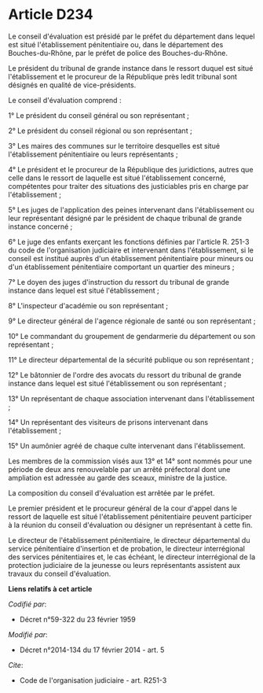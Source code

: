 # Article D234

Le conseil d'évaluation est présidé par le préfet du département dans lequel est situé l'établissement pénitentiaire ou, dans
le département des Bouches-du-Rhône, par le préfet de police des Bouches-du-Rhône. 

Le président du tribunal de grande instance dans le ressort duquel est situé l'établissement et le procureur de la République
près ledit tribunal sont désignés en qualité de vice-présidents. 

Le conseil d'évaluation comprend : 

1° Le président du conseil général ou son représentant ; 

2° Le président du conseil régional ou son représentant ; 

3° Les maires des communes sur le territoire desquelles est situé l'établissement pénitentiaire ou leurs représentants ; 

4° Le président et le procureur de la République des juridictions, autres que celle dans le ressort de laquelle est situé
l'établissement concerné, compétentes pour traiter des situations des justiciables pris en charge par l'établissement ; 

5° Les juges de l'application des peines intervenant dans l'établissement ou leur représentant désigné par le président de
chaque tribunal de grande instance concerné ; 

6° Le juge des enfants exerçant les fonctions définies par l'article R. 251-3 du code de l'organisation judiciaire et
intervenant dans l'établissement, si le conseil est institué auprès d'un établissement pénitentiaire pour mineurs ou d'un
établissement pénitentiaire comportant un quartier des mineurs ; 

7° Le doyen des juges d'instruction du ressort du tribunal de grande instance dans lequel est situé l'établissement ; 

8° L'inspecteur d'académie ou son représentant ; 

9° Le directeur général de l'agence régionale de santé ou son représentant ; 

10° Le commandant du groupement de gendarmerie du département ou son représentant ; 

11° Le directeur départemental de la sécurité publique ou son représentant ; 

12° Le bâtonnier de l'ordre des avocats du ressort du tribunal de grande instance dans lequel est situé l'établissement ou
son représentant ; 

13° Un représentant de chaque association intervenant dans l'établissement ; 

14° Un représentant des visiteurs de prisons intervenant dans l'établissement ; 

15° Un aumônier agréé de chaque culte intervenant dans l'établissement. 

Les membres de la commission visés aux 13° et 14° sont nommés pour une période de deux ans renouvelable par un arrêté
préfectoral dont une ampliation est adressée au garde des sceaux, ministre de la justice. 

La composition du conseil d'évaluation est arrêtée par le préfet. 

Le premier président et le procureur général de la cour d'appel dans le ressort de laquelle est situé l'établissement
pénitentiaire peuvent participer à la réunion du conseil d'évaluation ou désigner un représentant à cette fin. 

Le directeur de l'établissement pénitentiaire, le directeur départemental du service pénitentiaire d'insertion et de
probation, le directeur interrégional des services pénitentiaires et, le cas échéant, le directeur interrégional de la
protection judiciaire de la jeunesse ou leurs représentants assistent aux travaux du conseil d'évaluation.

**Liens relatifs à cet article**

_Codifié par_:

  - Décret n°59-322 du 23 février 1959

_Modifié par_:

  - Décret n°2014-134 du 17 février 2014 - art. 5

_Cite_:

  - Code de l'organisation judiciaire - art. R251-3
